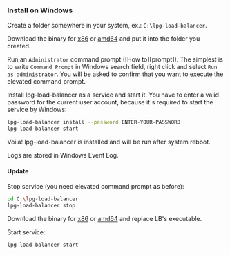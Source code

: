 ### Install on Windows

Create a folder somewhere in your system, ex.: `C:\lpg-load-balancer`.

Download the binary for [x86][]  or [amd64][] and put it into the folder you
created.

Run an `Administrator` command prompt ([How to][prompt]). The simplest is to
write `Command Prompt` in Windows search field, right click and select
`Run as administrator`. You will be asked to confirm that you want to execute
the elevated command prompt.

Install lpg-load-balancer as a service and start it. You have to enter a valid password
for the current user account, because it's required to start the service by Windows:

```bash
lpg-load-balancer install --password ENTER-YOUR-PASSWORD
lpg-load-balancer start
```

Voila! lpg-load-balancer is installed and will be run after system reboot.

Logs are stored in Windows Event Log.

#### Update

Stop service (you need elevated command prompt as before):

```bash
cd C:\lpg-load-balancer
lpg-load-balancer stop
```

Download the binary for [x86][] or [amd64][] and replace LB's executable.

Start service:

```bash
lpg-load-balancer start
```

[x86]: https://github.com/gotlium/lpg-load-balancer/releases/download/lpg-load-balancer-windows-386.exe
[amd64]: https://github.com/gotlium/lpg-load-balancer/releases/download/lpg-load-balancer-windows-amd64.exe
